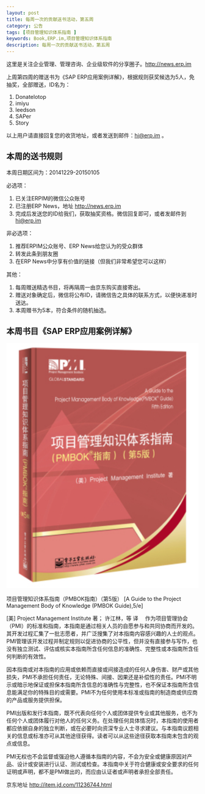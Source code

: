 ```yaml
---
layout: post
title: 每周一次的贡献送书活动，第五周
category: 公告
tags: [项目管理知识体系指南 ]
keywords: Book,ERP.im,项目管理知识体系指南
description: 每周一次的贡献送书活动，第五周
---
```


这里是关注企业管理、管理咨询、企业级软件的分享圈子。<http://news.erp.im>

上周第四周的赠送书为《SAP ERP应用案例详解》，根据规则获奖候选为5人，免抽奖，全部赠送，ID名为：

1. Donatelotop
2. imiyu
3. leedson
4. SAPer
5. Story

以上用户请直接回复您的收货地址，或者发送到邮件：hi@erp.im 。

## 本周的送书规则

本周日期区间为：20141229-20150105

必选项：

1. 已关注ERPIM的微信公众账号
2. 已注册ERP News，地址 <http://news.erp.im>
3. 完成后发送您的ID给我们，获取抽奖资格。微信回复即可，或者发邮件到 hi@erp.im

非必选项：

1. 推荐ERPIM公众账号、ERP News给您认为的受众群体
2. 转发此条到朋友圈
3. 在ERP News中分享有价值的链接（但我们非常希望您可以这样）

其他：

1. 每周赠送精选书目，将再隔周一由京东购买直接寄出。
2. 赠送对象确定后，微信将公布ID，请微信告之具体的联系方式，以便快递准时送达。
3. 本周赠书为5本，符合条件的随机抽选。

## 本周书目《SAP ERP应用案例详解》

![项目管理知识体系指南](/public/blog/PMBOK-Guide.png)

项目管理知识体系指南（PMBOK指南）（第5版） [A Guide to the Project Management Body of Knowledge (PMBOK Guide),5/e]

[美] Project Management Institute 著； 许江林，等 译
　作为项目管理协会（PMI）的标准和指南，本指南是通过相关人员的自愿参与和共同协商而开发的。其开发过程汇集了一批志愿者，并广泛搜集了对本指南内容感兴趣的人士的观点。PMI管理该开发过程并制定规则以促进协商的公平性，但并没有直接参与写作，也没有独立测试、评估或核实本指南所含任何信息的准确性、完整性或本指南所含任何判断的有效性。

因本指南或对本指南的应用或依赖而直接或间接造成的任何人身伤害、财产或其他损失，PMI不承担任何责任，无论特殊、间接、因果还是补偿性的责任。PMI不明示或暗示地保证或担保本指南所含信息的准确性与完整性，也不保证本指南所含信息能满足你的特殊目的或需要。PMI不为任何使用本标准或指南的制造商或供应商的产品或服务提供担保。

PMI出版和发行本指南，既不代表向任何个人或团体提供专业或其他服务，也不为任何个人或团体履行对他人的任何义务。在处理任何具体情况时，本指南的使用者都应依据自身的独立判断，或在必要时向资深专业人士寻求建议。与本指南议题相关的信息或标准亦可从其他途径获得。读者可以从这些途径获取本指南未包含的观点或信息。

PMI无权也不会监督或强迫他人遵循本指南的内容，不会为安全或健康原因对产品、设计或安装进行认证、测试或检查。本指南中关于符合健康或安全要求的任何证明或声明，都不是PMI做出的，而应由认证者或声明者承担全部责任。

京东地址 <http://item.jd.com/11236744.html>
